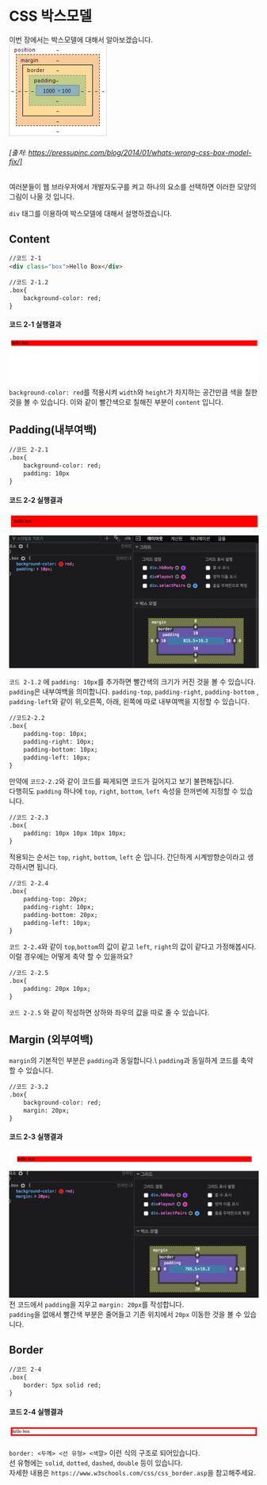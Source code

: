 # CSS 박스모델

이번 장에서는 박스모델에 대해서 알아보겠습니다.\
![alt text](../_img/box-model.png "BoxModel")
###### [출처: https://pressupinc.com/blog/2014/01/whats-wrong-css-box-model-fix/]

여러분들이 웹 브라우저에서 개발자도구를 켜고 하나의 요소를 선택하면 이러한 모양의 그림이 나올 것 입니다. 

`div` 태그를 이용하여 박스모델에 대해서 설명하겠습니다.

## Content
```html
//코드 2-1
<div class="box">Hello Box</div>
```
```
//코드 2-1.2
.box{
    background-color: red;
}
```
#### 코드 2-1 실행결과
![alt text](../_img/box-model-content.png "Content")
`background-color: red`를 적용시켜 `width`와 `height`가 차지하는 공간만큼 색을 칠한 것을 볼 수 있습니다. 이와 같이 빨간색으로 칠해진 부분이 `content` 입니다. 

## Padding(내부여백)

```
//코드 2-2.1
.box{
    background-color: red;
    padding: 10px
}
```
#### 코드 2-2 실행결과
![alt text](../_img/box-model-padding.png "Padding")
![alt text](../_img/box-model-padding-dev.png "Padding Dev")

`코드 2-1.2` 에 `padding: 10px`를 추가하면 빨간색의 크기가 커진 것을 볼 수 있습니다.
`padding`은 내부여백을 의미합니다. `padding-top`, `padding-right`, `padding-bottom` , `padding-left`와 같이 위,오른쪽, 아래, 왼쪽에 따로 내부여백을 지정할 수 있습니다.
```
//코드2-2.2
.box{
    padding-top: 10px;
    padding-right: 10px;
    padding-bottom: 10px;
    padding-left: 10px;
}
```
만약에 `코드2-2.2`와 같이 코드를 짜게되면 코드가 길어지고 보기 불편해집니다.\
다행히도 `padding` 하나에 `top`, `right`, `bottom`, `left` 속성을 한꺼번에 지정할 수 있습니다.
```
//코드 2-2.3
.box{
    padding: 10px 10px 10px 10px;
}
```
적용되는 순서는 `top`, `right`, `bottom`, `left` 순 입니다. 간단하게 시계방향순이라고 생각하시면 됩니다.

```
//코드 2-2.4
.box{
    padding-top: 20px;
    padding-right: 10px;
    padding-bottom: 20px;
    padding-left: 10px;  
}
```
`코드 2-2.4`와 같이 `top`,`bottom`의 값이 같고 `left`, `right`의 값이 같다고 가정해봅시다.\
이럴 경우에는 어떻게 축약 할 수 있을까요?
```
//코드 2-2.5
.box{
    padding: 20px 10px;
}
```
`코드 2-2.5` 와 같이 작성하면 상하와 좌우의 값을 따로 줄 수 있습니다.

## Margin (외부여백)
`margin`의 기본적인 부분은 `padding`과 동일합니다.\ 
`padding`과 동일하게 코드를 축약 할 수 있습니다.
```
//코드 2-3.2
.box{
    background-color: red;
    margin: 20px;
}
```
#### 코드 2-3 실행결과
![alt text](../_img/box-model-margin.png "Margin")
![alt text](../_img/box-model-margin-dev.png "Margin Dev")
전 코드에서 `padding`을 지우고 `margin: 20px`를 작성합니다.\
`padding`을 없애서 빨간색 부분은 줄어들고 기존 위치에서 `20px` 이동한 것을 볼 수 있습니다.

## Border
```
//코드 2-4
.box{
    border: 5px solid red;
}
```
#### 코드 2-4 실행결과
![alt text](../_img/box-model-border.png "Border")

`border: <두께> <선 유형> <색깔>` 이런 식의 구조로 되어있습니다.\
선 유형에는 `solid`, `dotted`, `dashed`, `double` 등이 있습니다.\
자세한 내용은 `https://www.w3schools.com/css/css_border.asp`을 참고해주세요.